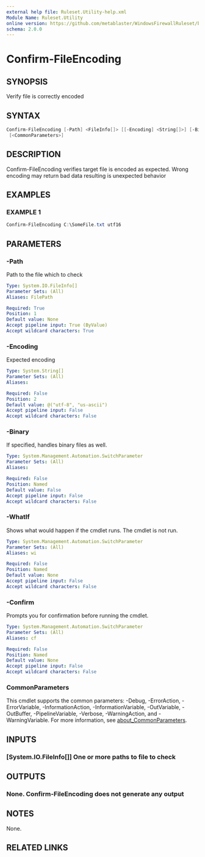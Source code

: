 ```yaml
---
external help file: Ruleset.Utility-help.xml
Module Name: Ruleset.Utility
online version: https://github.com/metablaster/WindowsFirewallRuleset/blob/master/Modules/Ruleset.Utility/Help/en-US/Confirm-FileEncoding.md
schema: 2.0.0
---
```


# Confirm-FileEncoding

## SYNOPSIS

Verify file is correctly encoded

## SYNTAX

```powershell
Confirm-FileEncoding [-Path] <FileInfo[]> [[-Encoding] <String[]>] [-Binary] [-WhatIf] [-Confirm]
 [<CommonParameters>]
```

## DESCRIPTION

Confirm-FileEncoding verifies target file is encoded as expected.
Wrong encoding may return bad data resulting is unexpected behavior

## EXAMPLES

### EXAMPLE 1

```powershell
Confirm-FileEncoding C:\SomeFile.txt utf16
```

## PARAMETERS

### -Path

Path to the file which to check

```yaml
Type: System.IO.FileInfo[]
Parameter Sets: (All)
Aliases: FilePath

Required: True
Position: 1
Default value: None
Accept pipeline input: True (ByValue)
Accept wildcard characters: True
```

### -Encoding

Expected encoding

```yaml
Type: System.String[]
Parameter Sets: (All)
Aliases:

Required: False
Position: 2
Default value: @("utf-8", "us-ascii")
Accept pipeline input: False
Accept wildcard characters: False
```

### -Binary

If specified, handles binary files as well.

```yaml
Type: System.Management.Automation.SwitchParameter
Parameter Sets: (All)
Aliases:

Required: False
Position: Named
Default value: False
Accept pipeline input: False
Accept wildcard characters: False
```

### -WhatIf

Shows what would happen if the cmdlet runs.
The cmdlet is not run.

```yaml
Type: System.Management.Automation.SwitchParameter
Parameter Sets: (All)
Aliases: wi

Required: False
Position: Named
Default value: None
Accept pipeline input: False
Accept wildcard characters: False
```

### -Confirm

Prompts you for confirmation before running the cmdlet.

```yaml
Type: System.Management.Automation.SwitchParameter
Parameter Sets: (All)
Aliases: cf

Required: False
Position: Named
Default value: None
Accept pipeline input: False
Accept wildcard characters: False
```

### CommonParameters

This cmdlet supports the common parameters: -Debug, -ErrorAction, -ErrorVariable, -InformationAction, -InformationVariable, -OutVariable, -OutBuffer, -PipelineVariable, -Verbose, -WarningAction, and -WarningVariable. For more information, see [about_CommonParameters](http://go.microsoft.com/fwlink/?LinkID=113216).

## INPUTS

### [System.IO.FileInfo[]] One or more paths to file to check

## OUTPUTS

### None. Confirm-FileEncoding does not generate any output

## NOTES

None.

## RELATED LINKS
